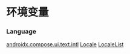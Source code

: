 # 环境变量

### Language

[androidx.compose.ui.text.intl](https://developer.android.com/reference/kotlin/androidx/compose/ui/text/intl/package-summary)
[Locale](https://developer.android.com/reference/kotlin/androidx/compose/ui/text/intl/Locale)
[LocaleList](https://developer.android.com/reference/kotlin/androidx/compose/ui/text/intl/LocaleList)